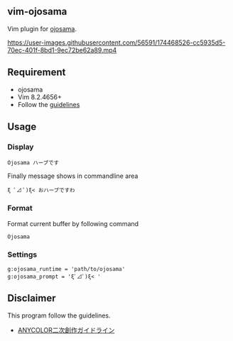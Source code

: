 ## vim-ojosama

Vim plugin for [ojosama](https://github.com/jiro4989/ojosama).

https://user-images.githubusercontent.com/56591/174468526-cc5935d5-70ec-401f-8bd1-9ec72be62a89.mp4

## Requirement

- ojosama
- Vim 8.2.4656+
- Follow the [guidelines](https://event.nijisanji.app/guidelines/)

## Usage

### Display

```console
Ojosama ハーブです
```

Finally message shows in commandline area

```console
ξ ﾟ⊿ ﾟ)ξ< おハーブですわ
```

### Format

Format current buffer by following command

```console
Ojosama
```

### Settings

```console
g:ojosama_runtime = 'path/to/ojosama'
g:ojosama_prompt = 'ξﾟ⊿ﾟ)ξ< '
```

## Disclaimer

This program follow the guidelines.
  - [ANYCOLOR二次創作ガイドライン](https://event.nijisanji.app/guidelines/)
